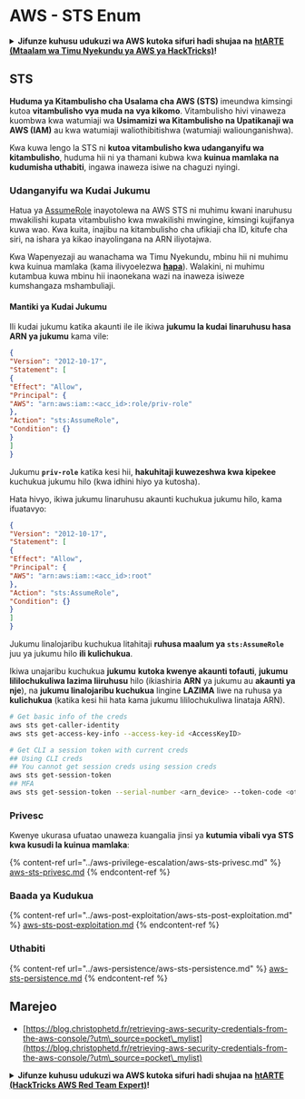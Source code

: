 # AWS - STS Enum

<details>

<summary><strong>Jifunze kuhusu udukuzi wa AWS kutoka sifuri hadi shujaa na</strong> <a href="https://training.hacktricks.xyz/courses/arte"><strong>htARTE (Mtaalam wa Timu Nyekundu ya AWS ya HackTricks)</strong></a><strong>!</strong></summary>

Njia nyingine za kusaidia HackTricks:

* Ikiwa unataka kuona **kampuni yako ikitangazwa kwenye HackTricks** au **kupakua HackTricks kwa PDF** Angalia [**MIPANGO YA KUJIUNGA**](https://github.com/sponsors/carlospolop)!
* Pata [**bidhaa rasmi za PEASS & HackTricks**](https://peass.creator-spring.com)
* Gundua [**Familia ya PEASS**](https://opensea.io/collection/the-peass-family), mkusanyiko wetu wa [**NFTs**](https://opensea.io/collection/the-peass-family) ya kipekee
* **Jiunge na** 💬 [**Kikundi cha Discord**](https://discord.gg/hRep4RUj7f) au kikundi cha [**telegram**](https://t.me/peass) au **tufuate** kwenye **Twitter** 🐦 [**@hacktricks\_live**](https://twitter.com/hacktricks\_live)**.**
* **Shiriki mbinu zako za udukuzi kwa kuwasilisha PRs kwa** [**HackTricks**](https://github.com/carlospolop/hacktricks) na [**HackTricks Cloud**](https://github.com/carlospolop/hacktricks-cloud) repos za github.

</details>

## STS

**Huduma ya Kitambulisho cha Usalama cha AWS (STS)** imeundwa kimsingi kutoa **vitambulisho vya muda na vya kikomo**. Vitambulisho hivi vinaweza kuombwa kwa watumiaji wa **Usimamizi wa Kitambulisho na Upatikanaji wa AWS (IAM)** au kwa watumiaji waliothibitishwa (watumiaji waliounganishwa).

Kwa kuwa lengo la STS ni **kutoa vitambulisho kwa udanganyifu wa kitambulisho**, huduma hii ni ya thamani kubwa kwa **kuinua mamlaka na kudumisha uthabiti**, ingawa inaweza isiwe na chaguzi nyingi.

### Udanganyifu wa Kudai Jukumu

Hatua ya [AssumeRole](https://docs.aws.amazon.com/STS/latest/APIReference/API\_AssumeRole.html) inayotolewa na AWS STS ni muhimu kwani inaruhusu mwakilishi kupata vitambulisho kwa mwakilishi mwingine, kimsingi kujifanya kuwa wao. Kwa kuita, inajibu na kitambulisho cha ufikiaji cha ID, kitufe cha siri, na ishara ya kikao inayolingana na ARN iliyotajwa.

Kwa Wapenyezaji au wanachama wa Timu Nyekundu, mbinu hii ni muhimu kwa kuinua mamlaka (kama ilivyoelezwa [**hapa**](../aws-privilege-escalation/aws-sts-privesc.md#sts-assumerole)). Walakini, ni muhimu kutambua kuwa mbinu hii inaonekana wazi na inaweza isiweze kumshangaza mshambuliaji.

#### Mantiki ya Kudai Jukumu

Ili kudai jukumu katika akaunti ile ile ikiwa **jukumu la kudai linaruhusu hasa ARN ya jukumu** kama vile:
```json
{
"Version": "2012-10-17",
"Statement": [
{
"Effect": "Allow",
"Principal": {
"AWS": "arn:aws:iam::<acc_id>:role/priv-role"
},
"Action": "sts:AssumeRole",
"Condition": {}
}
]
}
```
Jukumu **`priv-role`** katika kesi hii, **hakuhitaji kuwezeshwa kwa kipekee** kuchukua jukumu hilo (kwa idhini hiyo ya kutosha). 

Hata hivyo, ikiwa jukumu linaruhusu akaunti kuchukua jukumu hilo, kama ifuatavyo:
```json
{
"Version": "2012-10-17",
"Statement": [
{
"Effect": "Allow",
"Principal": {
"AWS": "arn:aws:iam::<acc_id>:root"
},
"Action": "sts:AssumeRole",
"Condition": {}
}
]
}
```
Jukumu linalojaribu kuchukua litahitaji **ruhusa maalum ya `sts:AssumeRole`** juu ya jukumu hilo **ili kulichukua**.

Ikiwa unajaribu kuchukua **jukumu** **kutoka kwenye akaunti tofauti**, **jukumu lililochukuliwa lazima liiruhusu** hilo (ikiashiria **ARN** ya jukumu au **akaunti ya nje**), na **jukumu linalojaribu kuchukua** lingine **LAZIMA** liwe na ruhusa ya **kulichukua** (katika kesi hii hata kama jukumu lililochukuliwa linataja ARN).
```bash
# Get basic info of the creds
aws sts get-caller-identity
aws sts get-access-key-info --access-key-id <AccessKeyID>

# Get CLI a session token with current creds
## Using CLI creds
## You cannot get session creds using session creds
aws sts get-session-token
## MFA
aws sts get-session-token --serial-number <arn_device> --token-code <otp_code>
```
### Privesc

Kwenye ukurasa ufuatao unaweza kuangalia jinsi ya **kutumia vibali vya STS kwa kusudi la kuinua mamlaka**:

{% content-ref url="../aws-privilege-escalation/aws-sts-privesc.md" %}
[aws-sts-privesc.md](../aws-privilege-escalation/aws-sts-privesc.md)
{% endcontent-ref %}

### Baada ya Kudukua

{% content-ref url="../aws-post-exploitation/aws-sts-post-exploitation.md" %}
[aws-sts-post-exploitation.md](../aws-post-exploitation/aws-sts-post-exploitation.md)
{% endcontent-ref %}

### Uthabiti

{% content-ref url="../aws-persistence/aws-sts-persistence.md" %}
[aws-sts-persistence.md](../aws-persistence/aws-sts-persistence.md)
{% endcontent-ref %}

## Marejeo

* [https://blog.christophetd.fr/retrieving-aws-security-credentials-from-the-aws-console/?utm\_source=pocket\_mylist](https://blog.christophetd.fr/retrieving-aws-security-credentials-from-the-aws-console/?utm\_source=pocket\_mylist)

<details>

<summary><strong>Jifunze kuhusu udukuzi wa AWS kutoka sifuri hadi shujaa na</strong> <a href="https://training.hacktricks.xyz/courses/arte"><strong>htARTE (HackTricks AWS Red Team Expert)</strong></a><strong>!</strong></summary>

Njia nyingine za kusaidia HackTricks:

* Ikiwa unataka kuona **kampuni yako ikitangazwa kwenye HackTricks** au **kupakua HackTricks kwa PDF** Angalia [**MIPANGO YA KUJIUNGA**](https://github.com/sponsors/carlospolop)!
* Pata [**bidhaa rasmi za PEASS & HackTricks**](https://peass.creator-spring.com)
* Gundua [**Familia ya PEASS**](https://opensea.io/collection/the-peass-family), mkusanyiko wetu wa [**NFTs**](https://opensea.io/collection/the-peass-family) ya kipekee
* **Jiunge na** 💬 [**Kikundi cha Discord**](https://discord.gg/hRep4RUj7f) au [**kikundi cha telegram**](https://t.me/peass) au **tufuate** kwenye **Twitter** 🐦 [**@hacktricks\_live**](https://twitter.com/hacktricks\_live)**.**
* **Shiriki mbinu zako za udukuzi kwa kuwasilisha PRs kwa** [**HackTricks**](https://github.com/carlospolop/hacktricks) na [**HackTricks Cloud**](https://github.com/carlospolop/hacktricks-cloud) repos za github.

</details>
